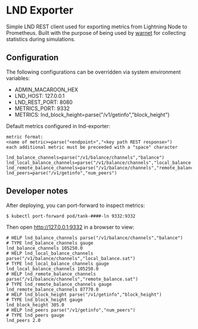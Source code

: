 # LND Exporter

Simple LND REST client used for exporting metrics from Lightning Node to Prometheus.  Built with the purpose of being used by [warnet](https://github.com/bitcoin-dev-project/warnet?tab=readme-ov-file#warnet) for collecting statistics during simulations.

## Configuration

The following configurations can be overridden via system environment variables:

* ADMIN_MACAROON_HEX
* LND_HOST: 127.0.0.1
* LND_REST_PORT: 8080
* METRICS_PORT: 9332
* METRICS: lnd_block_height=parse("/v1/getinfo","block_height")

Default metrics configured in lnd-exporter:

```
metric format: 
<name of metric>=parse("<endpoint>","<key path REST response>") 
each additional metric must be preceeded with a "space" character

lnd_balance_channels=parse("/v1/balance/channels","balance") 
lnd_local_balance_channels=parse("/v1/balance/channels","local_balance.sat") 
lnd_remote_balance_channels=parse("/v1/balance/channels","remote_balance.sat") 
lnd_peers=parse("/v1/getinfo","num_peers")
```

## Developer notes

After deploying, you can port-forward to inspect metrics:

```
$ kubectl port-forward pod/tank-####-ln 9332:9332
```

Then open http://127.0.0.1:9332 in a browser to view:

```
# HELP lnd_balance_channels parse("/v1/balance/channels","balance")
# TYPE lnd_balance_channels gauge
lnd_balance_channels 105250.0
# HELP lnd_local_balance_channels parse("/v1/balance/channels","local_balance.sat")
# TYPE lnd_local_balance_channels gauge
lnd_local_balance_channels 105250.0
# HELP lnd_remote_balance_channels parse("/v1/balance/channels","remote_balance.sat")
# TYPE lnd_remote_balance_channels gauge
lnd_remote_balance_channels 87770.0
# HELP lnd_block_height parse("/v1/getinfo","block_height")
# TYPE lnd_block_height gauge
lnd_block_height 305.0
# HELP lnd_peers parse("/v1/getinfo","num_peers")
# TYPE lnd_peers gauge
lnd_peers 2.0
```

